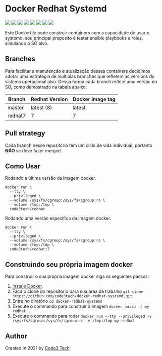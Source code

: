 # Docker Redhat Systemd

[![](https://img.shields.io/badge/Code3%20Tech-DevOps%20Tool-%231D8348)](https://hub.docker.com/repository/docker/code3tech/redhat)
[![](https://img.shields.io/docker/cloud/automated/code3tech/redhat)](https://hub.docker.com/repository/docker/code3tech/redhat)
[![](https://img.shields.io/docker/cloud/build/code3tech/redhat)](https://hub.docker.com/repository/docker/code3tech/redhat)
[![](https://img.shields.io/docker/image-size/code3tech/redhat/latest)](https://hub.docker.com/repository/docker/code3tech/redhat)
[![](https://img.shields.io/docker/pulls/code3tech/redhat)](https://hub.docker.com/repository/docker/code3tech/redhat)
[![](https://img.shields.io/docker/stars/code3tech/redhat)](https://hub.docker.com/repository/docker/code3tech/redhat)
[![](https://img.shields.io/github/issues/code3tech/docker-redhat-systemd)](https://hub.docker.com/repository/docker/code3tech/redhat)
[![](https://img.shields.io/github/license/code3tech/docker-redhat-systemd)](https://hub.docker.com/repository/docker/code3tech/redhat)

Este Dockerfile pode construir containers com a capacidade de usar o systemd, seu principal proposito é testar ansible playbooks e roles, simulando o SO alvo.

Branches
------------

Para facilitar a manutenção e atualização desses containers decidimos adotar uma estratégia de multiplas branches que refletem as versions do sistema operacional alvo. Dessa forma cada branch reflete uma versão do SO, como demostrado na tabela abaixo:

|Branch |Redhat Version|Docker image tag|
|-------|--------------|----------------|
|master |latest (8)    |latest          |
|redhat7|7             |7               |

Pull strategy
------------

Cada branch nesse repositório tem um ciclo de vida individual, portanto **NÃO** se deve fazer merged.

Como Usar
------------

Rodando a última versão da imagem docker.

```
docker run \
  --tty \
  --privileged \
  --volume /sys/fs/cgroup:/sys/fs/cgroup:ro \
  --volume /tmp:/tmp \
  code3tech/redhat
```

Rodando uma versão específica da imagem docker.

```
docker run \
  --tty \
  --privileged \
  --volume /sys/fs/cgroup:/sys/fs/cgroup:ro \
  --volume /tmp:/tmp \
  code3tech/redhat:7
``` 

Construindo seu própria imagem docker
------------

Para construir o sua própria imagem docker siga os seguintes passos:

  1. [Instale Docker](https://docs.docker.com/engine/installation/).
  2. Faça o clone do repositório para sua área de trabalho `git clone https://github.com/code3tech/docker-redhat-systemd.git`
  3. Entre no diretório `cd docker-redhat-systemd`
  4. Execute o commando para construir a imagem `docker build -t my-redhat .`
  5. Execute o commando para rodar `docker run --tty --privileged -v /sys/fs/cgroup:/sys/fs/cgroup:ro -v /tmp:/tmp my-redhat`

Author
------------

Created in 2021 by [Code3 Tech](https://code3.tech/) 